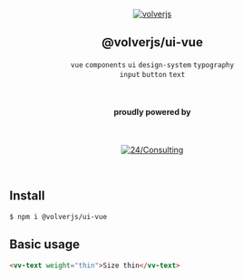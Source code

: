 <div align="center">
  
[![volverjs](https://raw.githubusercontent.com/volverjs/style/develop/src/assets/volverjs.svg)](https://github.com/volverjs)

## @volverjs/ui-vue

`vue` `components` `ui` `design-system` `typography`  
`input` `button` `text`

<br>

#### proudly powered by

<br>

[![24/Consulting](https://raw.githubusercontent.com/volverjs/style/develop/src/assets/24consulting.svg)](https://24consulting.it)

<br>

</div>

## Install

```
$ npm i @volverjs/ui-vue
```

## Basic usage

```html
<vv-text weight="thin">Size thin</vv-text>
```
